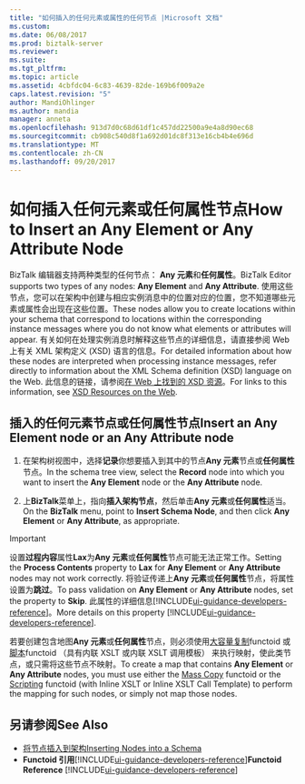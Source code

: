 ```yaml
---
title: "如何插入的任何元素或属性的任何节点 |Microsoft 文档"
ms.custom: 
ms.date: 06/08/2017
ms.prod: biztalk-server
ms.reviewer: 
ms.suite: 
ms.tgt_pltfrm: 
ms.topic: article
ms.assetid: 4cbfdc04-6c83-4639-82de-169b6f009a2e
caps.latest.revision: "5"
author: MandiOhlinger
ms.author: mandia
manager: anneta
ms.openlocfilehash: 913d7d0c68d61df1c457dd22500a9e4a8d90ec68
ms.sourcegitcommit: cb908c540d8f1a692d01dc8f313e16cb4b4e696d
ms.translationtype: MT
ms.contentlocale: zh-CN
ms.lasthandoff: 09/20/2017
---
```

# <a name="how-to-insert-an-any-element-or-any-attribute-node"></a><span data-ttu-id="6a863-102">如何插入任何元素或任何属性节点</span><span class="sxs-lookup"><span data-stu-id="6a863-102">How to Insert an Any Element or Any Attribute Node</span></span>
<span data-ttu-id="6a863-103">BizTalk 编辑器支持两种类型的任何节点： **Any 元素**和**任何属性**。</span><span class="sxs-lookup"><span data-stu-id="6a863-103">BizTalk Editor supports two types of any nodes: **Any Element** and **Any Attribute**.</span></span> <span data-ttu-id="6a863-104">使用这些节点，您可以在架构中创建与相应实例消息中的位置对应的位置，您不知道哪些元素或属性会出现在这些位置。</span><span class="sxs-lookup"><span data-stu-id="6a863-104">These nodes allow you to create locations within your schema that correspond to locations within the corresponding instance messages where you do not know what elements or attributes will appear.</span></span> <span data-ttu-id="6a863-105">有关如何在处理实例消息时解释这些节点的详细信息，请直接参阅 Web 上有关 XML 架构定义 (XSD) 语言的信息。</span><span class="sxs-lookup"><span data-stu-id="6a863-105">For detailed information about how these nodes are interpreted when processing instance messages, refer directly to information about the XML Schema definition (XSD) language on the Web.</span></span> <span data-ttu-id="6a863-106">此信息的链接，请参阅[在 Web 上找到的 XSD 资源](../core/xsd-resources-on-the-web.md)。</span><span class="sxs-lookup"><span data-stu-id="6a863-106">For links to this information, see [XSD Resources on the Web](../core/xsd-resources-on-the-web.md).</span></span>  
  
## <a name="insert-an-any-element-node-or-an-any-attribute-node"></a><span data-ttu-id="6a863-107">插入的任何元素节点或任何属性节点</span><span class="sxs-lookup"><span data-stu-id="6a863-107">Insert an Any Element node or an Any Attribute node</span></span>  
  
1.  <span data-ttu-id="6a863-108">在架构树视图中，选择**记录**你想要插入到其中的节点**Any 元素**节点或**任何属性**节点。</span><span class="sxs-lookup"><span data-stu-id="6a863-108">In the schema tree view, select the **Record** node into which you want to insert the **Any Element** node or the **Any Attribute** node.</span></span>  
  
2.  <span data-ttu-id="6a863-109">上**BizTalk**菜单上，指向**插入架构节点**，然后单击**Any 元素**或**任何属性**适当。</span><span class="sxs-lookup"><span data-stu-id="6a863-109">On the **BizTalk** menu, point to **Insert Schema Node**, and then click **Any Element** or **Any Attribute**, as appropriate.</span></span>  
  
> [!IMPORTANT]
>  <span data-ttu-id="6a863-110">设置**过程内容**属性**Lax**为**Any 元素**或**任何属性**节点可能无法正常工作。</span><span class="sxs-lookup"><span data-stu-id="6a863-110">Setting the **Process Contents** property to **Lax** for **Any Element** or **Any Attribute** nodes may not work correctly.</span></span> <span data-ttu-id="6a863-111">将验证传递上**Any 元素**或**任何属性**节点，将属性设置为**跳过**。</span><span class="sxs-lookup"><span data-stu-id="6a863-111">To pass validation on **Any Element** or **Any Attribute** nodes, set the property to **Skip**.</span></span>  <span data-ttu-id="6a863-112">此属性的详细信息[!INCLUDE[ui-guidance-developers-reference](../includes/ui-guidance-developers-reference.md)]。</span><span class="sxs-lookup"><span data-stu-id="6a863-112">More details on this property [!INCLUDE[ui-guidance-developers-reference](../includes/ui-guidance-developers-reference.md)].</span></span>
>
>  <span data-ttu-id="6a863-113">若要创建包含地图**Any 元素**或**任何属性**节点，则必须使用[大容量复制](mass-copy-functoid.md)functoid 或[脚本](scripting-functoid.md)functoid （具有内联 XSLT 或内联 XSLT 调用模板） 来执行映射，使此类节点，或只需将这些节点不映射。</span><span class="sxs-lookup"><span data-stu-id="6a863-113">To create a map that contains **Any Element** or **Any Attribute** nodes, you must use either the [Mass Copy](mass-copy-functoid.md) functoid or the [Scripting](scripting-functoid.md) functoid (with Inline XSLT or Inline XSLT Call Template) to perform the mapping for such nodes, or simply not map those nodes.</span></span>  
  
## <a name="see-also"></a><span data-ttu-id="6a863-114">另请参阅</span><span class="sxs-lookup"><span data-stu-id="6a863-114">See Also</span></span>  
-  [<span data-ttu-id="6a863-115">将节点插入到架构</span><span class="sxs-lookup"><span data-stu-id="6a863-115">Inserting Nodes into a Schema</span></span>](../core/inserting-nodes-into-a-schema.md)
- <span data-ttu-id="6a863-116">**Functoid 引用**[!INCLUDE[ui-guidance-developers-reference](../includes/ui-guidance-developers-reference.md)]</span><span class="sxs-lookup"><span data-stu-id="6a863-116">**Functoid Reference** [!INCLUDE[ui-guidance-developers-reference](../includes/ui-guidance-developers-reference.md)]</span></span>